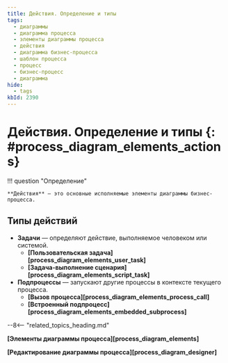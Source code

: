 ```yaml
---
title: Действия. Определение и типы
tags:
  - диаграммы
  - диаграмма процесса
  - элементы диаграммы процесса
  - действия
  - диаграмма бизнес-процесса
  - шаблон процесса
  - процесс
  - бизнес-процесс
  - диаграмма
hide:
  - tags
kbId: 2390
---
```


# Действия. Определение и типы  {: #process_diagram_elements_actions}

!!! question "Определение"

    **Действия** — это основные исполняемые элементы диаграммы бизнес-процесса.

## Типы действий

- **Задачи** — определяют действие, выполняемое человеком или системой.
    - **[Пользовательская задача][process_diagram_elements_user_task]**
    - **[Задача-выполнение сценария][process_diagram_elements_script_task]**
- **Подпроцессы** — запускают другие процессы в контексте текущего процесса.
    - **[Вызов процесса][process_diagram_elements_process_call]**
    - **[Встроенный подпроцесс][process_diagram_elements_embedded_subprocess]**

--8<-- "related_topics_heading.md"

**[Элементы диаграммы процесса][process_diagram_elements]**

**[Редактирование диаграммы процесса][process_diagram_designer]**
